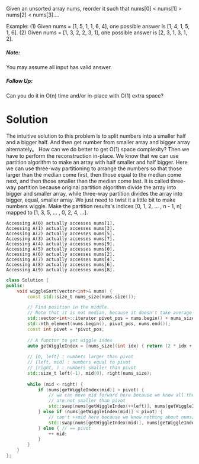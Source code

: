 Given an unsorted array nums, reorder it such that nums[0] < nums[1] > nums[2] < nums[3]....

Example:
(1) Given nums = [1, 5, 1, 1, 6, 4], one possible answer is [1, 4, 1, 5, 1, 6]. 
(2) Given nums = [1, 3, 2, 2, 3, 1], one possible answer is [2, 3, 1, 3, 1, 2].

##### Note:
You may assume all input has valid answer.

##### Follow Up:
Can you do it in O(n) time and/or in-place with O(1) extra space?

# Solution
The intuitive solution to this problem is to split numbers into a smaller half and a bigger half.
And then get number from smaller array and bigger array alternately。
How can we do better to get O(1) space complexity?
Then we have to perform the reconstruction in-place.
We know that we can use partition algorithm to make an array with half smaller and half bigger.
Here we can use three-way partitioning to arrange the numbers so that
those larger than the median come first, then those equal to the median come next,
and then those smaller than the median come last.
It is called three-way partition because original partition algorithm divide the array into bigger and smaller array, while three-way 
partition divides the array into bigger, equal, smaller array.
We just need to twist it a little bit to make numbers wiggle.
Make the partition results's indices [0, 1, 2, ... , n - 1, n] mapped to [1, 3, 5, ... , 0, 2, 4, ...].
  
```  
Accessing A(0) actually accesses nums[1].
Accessing A(1) actually accesses nums[3].
Accessing A(2) actually accesses nums[5].
Accessing A(3) actually accesses nums[7].
Accessing A(4) actually accesses nums[9].
Accessing A(5) actually accesses nums[0].
Accessing A(6) actually accesses nums[2].
Accessing A(7) actually accesses nums[4].
Accessing A(8) actually accesses nums[6].
Accessing A(9) actually accesses nums[8].
```
  
```cpp
class Solution {
public:
    void wiggleSort(vector<int>& nums) {
        const std::size_t nums_size(nums.size());

        // Find position in the middle.
        // Note that it is not median, because it doesn't take average value when length is an even number.
        std::vector<int>::iterator pivot_pos = nums.begin() + nums_size / 2;
        std::nth_element(nums.begin(), pivot_pos, nums.end()); 
        const int pivot = *pivot_pos;
        
        // A functor to get wiggle index
        auto getWiggleIndex = [nums_size](int idx) { return (2 * idx + 1) % (nums_size | 1); };
        
        // [0, left] : numbers larger than pivot
        // (left, mid] : numbers equal to pivot
        // [right, ) : numbers smaller than pivot
        std::size_t left(-1), mid(0), right(nums_size);
        
        while (mid < right) {
            if (nums[getWiggleIndex(mid)] > pivot) {
                // we can move mid forward here because we know all the number between [0, mid]
                // are not smaller than pivot
                std::swap(nums[getWiggleIndex(++left)], nums[getWiggleIndex(mid++)]);
            } else if (nums[getWiggleIndex(mid)] < pivot) {
                // can't ++mid here because we know nothing about nums[right]
                std::swap(nums[getWiggleIndex(mid)], nums[getWiggleIndex(--right)]); 
            } else { // == pivot
                ++ mid;
            }
        }       
    }
};
```
